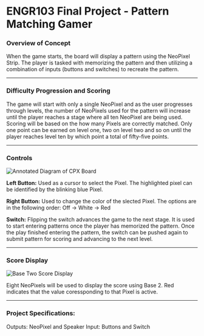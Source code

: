 # ENGR103 Final Project - Pattern Matching Gamer

### Overview of Concept
When the game starts, the board will display a pattern using the NeoPixel Strip. The player is tasked with memorizing the pattern and then utilizing a combination of inputs (buttons and switches) to recreate the pattern.
<hr>

### Difficulty Progression and Scoring

The game will start with only a single NeoPixel and as the user progresses through levels, the number of NeoPixels used for the pattern will increase until the player reaches a stage where all ten NeoPixel are being used. Scoring will be based on the how many Pixels are correctly matched. Only one point can be earned on level one, two on level two and so on until the player reaches level ten by which point a total of fifty-five points.
<hr>

### Controls

![Annotated Diagram of CPX Board](https://github.com/Sarvesh-Thiruppathi/ENGR103_FinalProject/assets/27435723/3ea50835-a2f0-4f86-aa0c-f5697d13ea53)

**Left Button:** Used as a cursor to select the Pixel. The highlighted pixel can be identified by the blinking blue Pixel.

**Right Button:** Used to change the color of the slected Pixel. The options are in the following order: Off -> White -> Red

**Switch:** Flipping the switch advances the game to the next stage. It is used to start entering patterns once the player has memorized the pattern. Once the play finished entering the pattern, the switch can be pushed again to submit pattern for scoring and advancing to the next level.
<hr>

### Score Display

![Base Two Score Display](https://github.com/Sarvesh-Thiruppathi/ENGR103_FinalProject/assets/27435723/2ebb11db-e508-4a26-b842-ae22126b00f3)

Eight NeoPixels will be used to display the score using Base 2. Red indicates that the value coressponding to that Pixel is active.
<hr>

### Project Specifications:

Outputs: NeoPixel and Speaker
Input: Buttons and Switch
